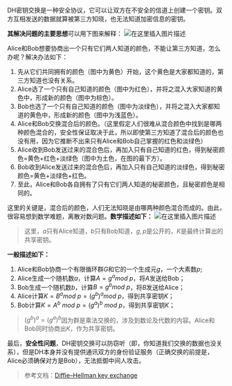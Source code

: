 <head>
    <script src="https://cdn.mathjax.org/mathjax/latest/MathJax.js?config=TeX-AMS-MML_HTMLorMML" type="text/javascript"></script>
    <script type="text/x-mathjax-config">
        MathJax.Hub.Config({
            tex2jax: {
            skipTags: ['script', 'noscript', 'style', 'textarea', 'pre'],
            inlineMath: [['$','$']]
            }
        });
    </script>
</head>

DH密钥交换是一种安全协议，它可以让双方在不安全的信道上创建一个密钥。双方互相发送的数据就算被第三方知晓，也无法知道加密信息的密钥。

**其解决问题的主要思想**可以用下图来解释：
![在这里插入图片描述](https://img-blog.csdnimg.cn/20190530134008494.png?x-oss-process=image/watermark,type_ZmFuZ3poZW5naGVpdGk,shadow_10,text_aHR0cHM6Ly9ibG9nLmNzZG4ubmV0L3NfbGlzaGVuZw==,size_16,color_FFFFFF,t_70)

Alice和Bob想要协商出一个只有它们两人知道的颜色，不能让第三方知道，怎么办呢？解决办法如下：
1. 先从它们共同拥有的颜色（图中为黄色）开始，这个黄色是大家都知道的，第三方知道也没有关系。
2. Alice选了一个只有自己知道的颜色（图中为红色），并将之混入大家知道的黄色中，形成新的颜色（图中为棕色）。
3. Bob也选了一个只有自己知道的颜色（图中为淡绿色），并将之混入大家都知道的黄色中，形成新的颜色（图中为浅蓝色）。
4. Alice和Bob交换混合后的颜色。（这里假定人们很难从混合颜色中找到是哪两种颜色混合的，安全性保证取决于此，所以即使第三方知道了混合后的颜色也没有用，因为它推断不出来只有Alice和Bob自己掌握的红色和淡绿色）
5. Alice收到Bob发送过来的混合色后，再加入只有自己知道的红色，得到秘密颜色=黄色+红色+淡绿色（图中为土色，在图的最下方）。
6. Bob收到Alice发送过来的混合色后，再加入只有自己知道的淡绿色，得到秘密颜色=黄色+淡绿色+红色。
7. 至此，Alice和Bob各自拥有了只有它们两人知道的秘密颜色，且秘密颜色是相同的。

这里的关键是，混合后的颜色，人们无法知晓是由哪两种颜色混合而成的。由此，很容易想到数学难题，离散对数问题。**数学描述如下：**
![在这里插入图片描述](https://img-blog.csdnimg.cn/20190530134339996.png?x-oss-process=image/watermark,type_ZmFuZ3poZW5naGVpdGk,shadow_10,text_aHR0cHM6Ly9ibG9nLmNzZG4ubmV0L3NfbGlzaGVuZw==,size_16,color_FFFFFF,t_70)
>这里，$a$只有Alice知道，$b$只有Bob知道，$g,p$是公开的，$K$是最终计算出的共享密钥。

**一般描述如下：**
1. Alice和Bob协商一个有限循环群$G$和它的一个生成元$g$，一个大素数$p$;
2. Alice生成一个随机数$a$，计算$A=g^a mod\ p$，将$A$发送给Bob；
3. Bob生成一个随机数$b$，计算$B=g^b mod\ p$，将$B$发送给Alice；
4. Alice计算$K=B^a mod\ p=(g^b)^a mod\ p$，得到共享密钥$K$；
5. Bob计算$K=A^b\ mod\ p=(g^a)^b\ mod\ p$，得到共享密钥$K$；
>$(g^b)^a=(g^a)^b$因为群是乘法交换的，涉及到数论及代数的内容。Alice和Bob同时协商出$K$，作为共享密钥。

最后，**安全性问题**，DH密钥交换可以防窃听（即，你知道我们交换的数据也没关系），但是DH本身并没有提供通讯双方的身份验证服务（正确交换的前提是，Alice必须确保对方是Bob），无法抵御中间人攻击。

>参考文档：[Diffie–Hellman key exchange](https://en.wikipedia.org/wiki/Diffie%E2%80%93Hellman_key_exchange#References)